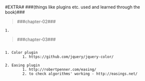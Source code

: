 #EXTRA# ###(things like plugins etc. used and learned through the book)###

>###chapter-02###
```
1. 
```

>###chapter-03###
```

1. Color plugin
        1. https://github.com/jquery/jquery-color/

2. Easing plugin
        1. http://robertpenner.com/easing/
        2. to check algorithms' working - http://easings.net/

```